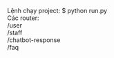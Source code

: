 Lệnh chạy project: $ python run.py </br>
Các router: </br>
/user </br>
/staff </br>
/chatbot-response </br>
/faq </br>
